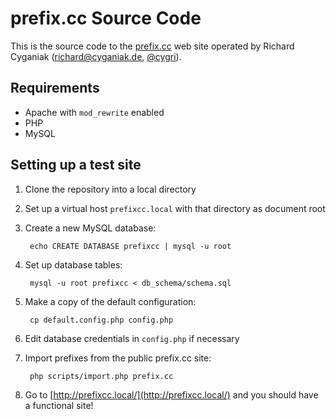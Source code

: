 # prefix.cc Source Code

This is the source code to the [prefix.cc](http://prefix.cc/) web site
operated by Richard Cyganiak ([richard@cyganiak.de](mailto:richard@cyganiak.de), [@cygri](http://twitter.com/cygri)).


## Requirements

* Apache with `mod_rewrite` enabled
* PHP
* MySQL


## Setting up a test site

1. Clone the repository into a local directory

2. Set up a virtual host `prefixcc.local` with that directory as document root

3. Create a new MySQL database:

        echo CREATE DATABASE prefixcc | mysql -u root 

4. Set up database tables:

        mysql -u root prefixcc < db_schema/schema.sql

5. Make a copy of the default configuration:

        cp default.config.php config.php

6. Edit database credentials in `config.php` if necessary

7. Import prefixes from the public prefix.cc site:

        php scripts/import.php prefix.cc

8. Go to [http://prefixcc.local/](http://prefixcc.local/) and you should have a functional site!
